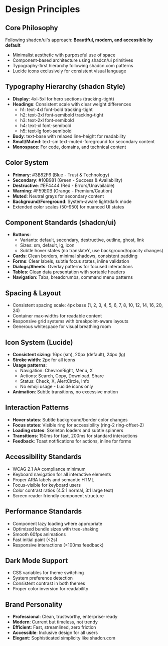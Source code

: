 # Design Principles

## Core Philosophy
Following shadcn/ui's approach: **Beautiful, modern, and accessible by default**
- Minimalist aesthetic with purposeful use of space
- Component-based architecture using shadcn/ui primitives
- Typography-first hierarchy following shadcn.com patterns
- Lucide icons exclusively for consistent visual language

## Typography Hierarchy (shadcn Style)
- **Display**: 4xl-5xl for hero sections (tracking-tight)
- **Headings**: Consistent scale with clear weight differences
  - h1: text-4xl font-bold tracking-tight
  - h2: text-3xl font-semibold tracking-tight
  - h3: text-2xl font-semibold
  - h4: text-xl font-semibold
  - h5: text-lg font-semibold
- **Body**: text-base with relaxed line-height for readability
- **Small/Muted**: text-sm text-muted-foreground for secondary content
- **Monospace**: For code, domains, and technical content

## Color System
- **Primary**: #3B82F6 (Blue - Trust & Technology)
- **Secondary**: #10B981 (Green - Success & Availability)
- **Destructive**: #EF4444 (Red - Errors/Unavailable)
- **Warning**: #F59E0B (Orange - Premium/Caution)
- **Muted**: Neutral grays for secondary content
- **Background/Foreground**: System-aware light/dark mode
- Extended color scales (50-950) for nuanced UI states

## Component Standards (shadcn/ui)
- **Buttons**: 
  - Variants: default, secondary, destructive, outline, ghost, link
  - Sizes: sm, default, lg, icon
  - Subtle hover states (no translateY, use background/opacity changes)
- **Cards**: Clean borders, minimal shadows, consistent padding
- **Forms**: Clear labels, subtle focus states, inline validation
- **Dialogs/Sheets**: Overlay patterns for focused interactions
- **Tables**: Clean data presentation with sortable headers
- **Navigation**: Tabs, breadcrumbs, command menu patterns

## Spacing & Layout
- Consistent spacing scale: 4px base (1, 2, 3, 4, 5, 6, 7, 8, 10, 12, 14, 16, 20, 24)
- Container max-widths for readable content
- Responsive grid systems with breakpoint-aware layouts
- Generous whitespace for visual breathing room

## Icon System (Lucide)
- **Consistent sizing**: 16px (sm), 20px (default), 24px (lg)
- **Stroke width**: 2px for all icons
- **Usage patterns**:
  - Navigation: ChevronRight, Menu, X
  - Actions: Search, Copy, Download, Share
  - Status: Check, X, AlertCircle, Info
  - No emoji usage - Lucide icons only
- **Animation**: Subtle transitions, no excessive motion

## Interaction Patterns
- **Hover states**: Subtle background/border color changes
- **Focus states**: Visible ring for accessibility (ring-2 ring-offset-2)
- **Loading states**: Skeleton loaders and subtle spinners
- **Transitions**: 150ms for fast, 200ms for standard interactions
- **Feedback**: Toast notifications for actions, inline for forms

## Accessibility Standards
- WCAG 2.1 AA compliance minimum
- Keyboard navigation for all interactive elements
- Proper ARIA labels and semantic HTML
- Focus-visible for keyboard users
- Color contrast ratios (4.5:1 normal, 3:1 large text)
- Screen reader friendly component structure

## Performance Standards
- Component lazy loading where appropriate
- Optimized bundle sizes with tree-shaking
- Smooth 60fps animations
- Fast initial paint (<2s)
- Responsive interactions (<100ms feedback)

## Dark Mode Support
- CSS variables for theme switching
- System preference detection
- Consistent contrast in both themes
- Proper color inversion for readability

## Brand Personality
- **Professional**: Clean, trustworthy, enterprise-ready
- **Modern**: Current but timeless, not trendy
- **Efficient**: Fast, streamlined, zero friction
- **Accessible**: Inclusive design for all users
- **Elegant**: Sophisticated simplicity like shadcn.com